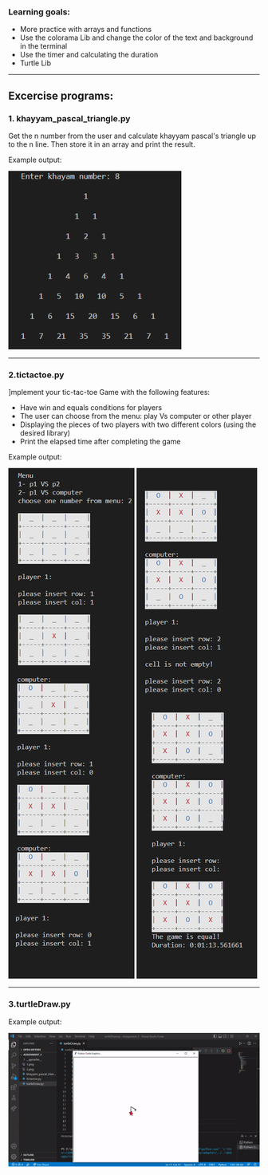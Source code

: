 
### Learning goals:
* More practice with arrays and functions
* Use the colorama Lib and change the color of the text and background in the terminal
* Use the timer and calculating the duration
* Turtle Lib

---------------------------------------------------------------------------

## Excercise programs:

### 1. khayyam_pascal_triangle.py

Get the n number from the user and calculate khayyam pascal's triangle up to the n line. Then store it in an array and print the result.

Example output:

<img src="khayyam_pascal_triangle.png" />


-----------------------------------------------------------------------------

### 2.tictactoe.py

]mplement your tic-tac-toe Game with the following features:

+ Have win and equals conditions for players
+ The user can choose from the menu: play Vs computer or other player
+ Displaying the pieces of two players with two different colors (using the desired library)
+ Print the elapsed time after completing the game


Example output:

<img src="tictactoe.png" />

__________________________________________________________________________

### 3.turtleDraw.py

Example output:

![turtleDraw](turtleDraw.gif)

